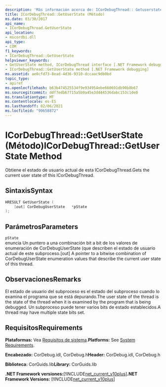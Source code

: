```yaml
---
description: 'Más información acerca de: ICorDebugThread:: Getuserstate ((método)'
title: ICorDebugThread::GetUserState (Método)
ms.date: 03/30/2017
api_name:
- ICorDebugThread.GetUserState
api_location:
- mscordbi.dll
api_type:
- COM
f1_keywords:
- ICorDebugThread::GetUserState
helpviewer_keywords:
- GetUserState method, ICorDebugThread interface [.NET Framework debugging]
- ICorDebugThread::GetUserState method [.NET Framework debugging]
ms.assetid: ae0cfd73-8ead-4d36-9310-dccaac9db0bd
topic_type:
- apiref
ms.openlocfilehash: b63b474525534f9e934954ebe660691db90b8b67
ms.sourcegitcommit: ddf7edb67715a5b9a45e3dd44536dabc153c1de0
ms.translationtype: MT
ms.contentlocale: es-ES
ms.lasthandoff: 02/06/2021
ms.locfileid: "99658872"
---
```

# <a name="icordebugthreadgetuserstate-method"></a><span data-ttu-id="140a0-103">ICorDebugThread::GetUserState (Método)</span><span class="sxs-lookup"><span data-stu-id="140a0-103">ICorDebugThread::GetUserState Method</span></span>

<span data-ttu-id="140a0-104">Obtiene el estado de usuario actual de esta ICorDebugThread.</span><span class="sxs-lookup"><span data-stu-id="140a0-104">Gets the current user state of this ICorDebugThread.</span></span>  
  
## <a name="syntax"></a><span data-ttu-id="140a0-105">Sintaxis</span><span class="sxs-lookup"><span data-stu-id="140a0-105">Syntax</span></span>  
  
```cpp  
HRESULT GetUserState (  
    [out] CorDebugUserState   *pState  
);  
```  
  
## <a name="parameters"></a><span data-ttu-id="140a0-106">Parámetros</span><span class="sxs-lookup"><span data-stu-id="140a0-106">Parameters</span></span>  

 `pState`  
 <span data-ttu-id="140a0-107">enuncia Un puntero a una combinación bit a bit de los valores de enumeración de CorDebugUserState (que describen el estado de usuario actual de este subproceso.</span><span class="sxs-lookup"><span data-stu-id="140a0-107">[out] A pointer to a bitwise combination of CorDebugUserState enumeration values that describe the current user state of this thread.</span></span>  
  
## <a name="remarks"></a><span data-ttu-id="140a0-108">Observaciones</span><span class="sxs-lookup"><span data-stu-id="140a0-108">Remarks</span></span>  

 <span data-ttu-id="140a0-109">El estado de usuario del subproceso es el estado del subproceso cuando lo examina el programa que se está depurando.</span><span class="sxs-lookup"><span data-stu-id="140a0-109">The user state of the thread is the state of the thread when it is examined by the program that is being debugged.</span></span> <span data-ttu-id="140a0-110">Un subproceso puede tener varios bits de estado establecidos.</span><span class="sxs-lookup"><span data-stu-id="140a0-110">A thread may have multiple state bits set.</span></span>  
  
## <a name="requirements"></a><span data-ttu-id="140a0-111">Requisitos</span><span class="sxs-lookup"><span data-stu-id="140a0-111">Requirements</span></span>  

 <span data-ttu-id="140a0-112">**Plataformas:** Vea [Requisitos de sistema](../../get-started/system-requirements.md).</span><span class="sxs-lookup"><span data-stu-id="140a0-112">**Platforms:** See [System Requirements](../../get-started/system-requirements.md).</span></span>  
  
 <span data-ttu-id="140a0-113">**Encabezado:** CorDebug.idl, CorDebug.h</span><span class="sxs-lookup"><span data-stu-id="140a0-113">**Header:** CorDebug.idl, CorDebug.h</span></span>  
  
 <span data-ttu-id="140a0-114">**Biblioteca:** CorGuids.lib</span><span class="sxs-lookup"><span data-stu-id="140a0-114">**Library:** CorGuids.lib</span></span>  
  
 <span data-ttu-id="140a0-115">**.NET Framework versiones:**[!INCLUDE[net_current_v10plus](../../../../includes/net-current-v10plus-md.md)]</span><span class="sxs-lookup"><span data-stu-id="140a0-115">**.NET Framework Versions:** [!INCLUDE[net_current_v10plus](../../../../includes/net-current-v10plus-md.md)]</span></span>

